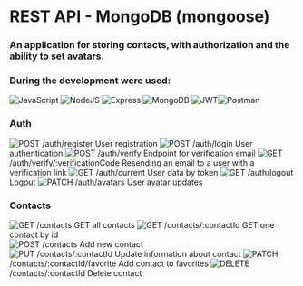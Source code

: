 # REST API - MongoDB (mongoose)

### An application for storing contacts, with authorization and the ability to set avatars.
### During the development were used:

![JavaScript](https://img.shields.io/badge/JavaScript-F7DF1E?style=for-the-badge&logo=javascript&logoColor=black) ![NodeJS](https://img.shields.io/badge/Node.js-43853D?style=for-the-badge&logo=node.js&logoColor=white) ![Express](https://img.shields.io/badge/Express.js-404D59?style=for-the-badge) ![MongoDB](https://img.shields.io/badge/MongoDB-4EA94B?style=for-the-badge&logo=mongodb&logoColor=white) ![JWT](https://img.shields.io/badge/JWT-000000?style=for-the-badge&logo=JSON%20web%20tokens&logoColor=white)![Postman](https://img.shields.io/badge/Postman-FF6C37?style=for-the-badge&logo=Postman&logoColor=white)

### Auth
![POST](https://img.shields.io/badge/JavaScript-F7DF1E?style=for-the-badge&logo=javascript&logoColor=green) /auth/register   User registration
![POST](https://img.shields.io/badge/JavaScript-F7DF1E?style=for-the-badge&logo=javascript&logoColor=green) /auth/login   User authentication
![POST](https://img.shields.io/badge/JavaScript-F7DF1E?style=for-the-badge&logo=javascript&logoColor=green) /auth/verify  Endpoint for verification email
![GET](https://img.shields.io/badge/JavaScript-F7DF1E?style=for-the-badge&logo=javascript&logoColor=blue) /auth/verify/:verificationCode  Resending an email to a user with a verification link
![GET](https://img.shields.io/badge/JavaScript-F7DF1E?style=for-the-badge&logo=javascript&logoColor=blue) /auth/current  User data by token
![GET](https://img.shields.io/badge/JavaScript-F7DF1E?style=for-the-badge&logo=javascript&logoColor=blue) /auth/logout  Logout
![PATCH](https://img.shields.io/badge/JavaScript-F7DF1E?style=for-the-badge&logo=javascript&logoColor=grey) /auth/avatars User avatar updates 


### Contacts
![GET](https://img.shields.io/badge/JavaScript-F7DF1E?style=for-the-badge&logo=javascript&logoColor=blue) /contacts  GET all contacts
![GET](https://img.shields.io/badge/JavaScript-F7DF1E?style=for-the-badge&logo=javascript&logoColor=blue) /contacts/:contactId  GET one contact by id  
![POST](https://img.shields.io/badge/JavaScript-F7DF1E?style=for-the-badge&logo=javascript&logoColor=green) /contacts  Add new contact  
![PUT](https://img.shields.io/badge/JavaScript-F7DF1E?style=for-the-badge&logo=javascript&logoColor=yellow) /contacts/:contactId  Update information about contact
![PATCH](https://img.shields.io/badge/JavaScript-F7DF1E?style=for-the-badge&logo=javascript&logoColor=grey) /contacts/:contactId/favorite  Add contact to favorites 
![DELETE](https://img.shields.io/badge/JavaScript-F7DF1E?style=for-the-badge&logo=javascript&logoColor=red) /contacts/:contactId Delete contact

